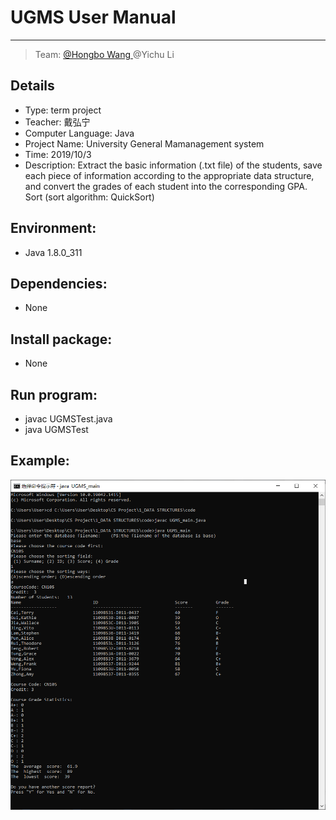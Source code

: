 # **UGMS User Manual**

-----

>  Team: [@Hongbo Wang ](https://github.com/BOBWang1117) @Yichu Li

## **Details**

- Type: term project
- Teacher: 戴弘宁
- Computer Language: Java
- Project Name: University General Mamanagement system
- Time: 2019/10/3
- Description: Extract the basic information (.txt file) of the students, save each piece of information according to the appropriate data structure, and convert the grades of each student into the corresponding GPA. Sort (sort algorithm: QuickSort)

## **Environment:**

- Java 1.8.0_311



## **Dependencies:** 

- None



## **Install package:**

- None




## **Run program:**

- javac UGMSTest.java
- java UGMSTest



## **Example:**

![cmd](./picture/cmd.PNG)
